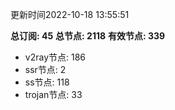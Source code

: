 更新时间2022-10-18 13:55:51

**总订阅: 45**
**总节点: 2118**
**有效节点: 339**
- v2ray节点: 186
- ssr节点: 2
- ss节点: 118
- trojan节点: 33
